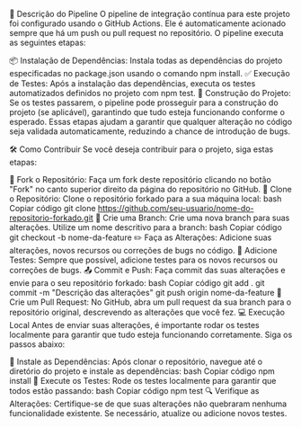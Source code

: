 🚀 Descrição do Pipeline
O pipeline de integração contínua para este projeto foi configurado usando o GitHub Actions. Ele é automaticamente acionado sempre que há um push ou pull request no repositório. O pipeline executa as seguintes etapas:

📦 Instalação de Dependências: Instala todas as dependências do projeto especificadas no package.json usando o comando npm install.
✅ Execução de Testes: Após a instalação das dependências, executa os testes automatizados definidos no projeto com npm test.
🔨 Construção do Projeto: Se os testes passarem, o pipeline pode prosseguir para a construção do projeto (se aplicável), garantindo que tudo esteja funcionando conforme o esperado.
Essas etapas ajudam a garantir que qualquer alteração no código seja validada automaticamente, reduzindo a chance de introdução de bugs.

🛠️ Como Contribuir
Se você deseja contribuir para o projeto, siga estas etapas:

🍴 Fork o Repositório: Faça um fork deste repositório clicando no botão "Fork" no canto superior direito da página do repositório no GitHub.
🔗 Clone o Repositório: Clone o repositório forkado para a sua máquina local:
bash
Copiar código
git clone https://github.com/seu-usuario/nome-do-repositorio-forkado.git
🌿 Crie uma Branch: Crie uma nova branch para suas alterações. Utilize um nome descritivo para a branch:
bash
Copiar código
git checkout -b nome-da-feature
✏️ Faça as Alterações: Adicione suas alterações, novos recursos ou correções de bugs no código.
🧪 Adicione Testes: Sempre que possível, adicione testes para os novos recursos ou correções de bugs.
📤 Commit e Push: Faça commit das suas alterações e envie para o seu repositório forkado:
bash
Copiar código
git add .
git commit -m "Descrição das alterações"
git push origin nome-da-feature
🔄 Crie um Pull Request: No GitHub, abra um pull request da sua branch para o repositório original, descrevendo as alterações que você fez.
💻 Execução Local
Antes de enviar suas alterações, é importante rodar os testes localmente para garantir que tudo esteja funcionando corretamente. Siga os passos abaixo:

🔧 Instale as Dependências: Após clonar o repositório, navegue até o diretório do projeto e instale as dependências:
bash
Copiar código
npm install
🧪 Execute os Testes: Rode os testes localmente para garantir que todos estão passando:
bash
Copiar código
npm test
🔍 Verifique as Alterações: Certifique-se de que suas alterações não quebraram nenhuma funcionalidade existente. Se necessário, atualize ou adicione novos testes.
